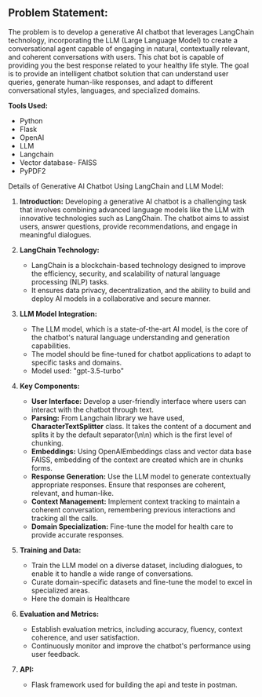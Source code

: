 ## Problem Statement:

The problem is to develop a generative AI chatbot that leverages LangChain technology, incorporating the LLM (Large Language Model) to create a conversational agent capable of engaging in natural, contextually relevant, and coherent conversations with users. This chat bot is capable of providing you the best response related to your healthy life style. The goal is to provide an intelligent chatbot solution that can understand user queries, generate human-like responses, and adapt to different conversational styles, languages, and specialized domains.

**Tools Used:**
-  Python
- Flask
- OpenAI
- LLM
- Langchain
- Vector database- FAISS
- PyPDF2

Details of Generative AI Chatbot Using LangChain and LLM Model:

1. **Introduction:**
   Developing a generative AI chatbot is a challenging task that involves combining advanced language models like the LLM with innovative technologies such as LangChain. The chatbot aims to assist users, answer questions, provide recommendations, and engage in meaningful dialogues.


2. **LangChain Technology:**
   - LangChain is a blockchain-based technology designed to improve the efficiency, security, and scalability of natural language processing (NLP) tasks.
   - It ensures data privacy, decentralization, and the ability to build and deploy AI models in a collaborative and secure manner.


3. **LLM Model Integration:**
   - The LLM model, which is a state-of-the-art AI model, is the core of the chatbot's natural language understanding and generation capabilities.
   - The model should be fine-tuned for chatbot applications to adapt to specific tasks and domains.
   - Model used: "gpt-3.5-turbo"


4. **Key Components:**
   - **User Interface:** Develop a user-friendly interface where users can interact with the chatbot through text.
   - **Parsing:** From Langchain library we have used, **CharacterTextSplitter** class. It takes the content of a document and splits it by the default separator(\n\n) which is the first level of chunking.
   - **Embeddings:** Using OpenAIEmbeddings class and vector data base FAISS, embedding of the context are created which are in chunks forms.
   - **Response Generation:** Use the LLM model to generate contextually appropriate responses. Ensure that responses are coherent, relevant, and human-like.
   - **Context Management:** Implement context tracking to maintain a coherent conversation, remembering previous interactions and tracking all the calls.
   - **Domain Specialization:** Fine-tune the model for health care to provide accurate responses.


5. **Training and Data:**
   - Train the LLM model on a diverse dataset, including dialogues, to enable it to handle a wide range of conversations.
   - Curate domain-specific datasets and fine-tune the model to excel in specialized areas.
   - Here the domain is Healthcare

6. **Evaluation and Metrics:**
   - Establish evaluation metrics, including accuracy, fluency, context coherence, and user satisfaction.
   - Continuously monitor and improve the chatbot's performance using user feedback.

7. **API:**
   - Flask framework used for building the api and teste in postman.
